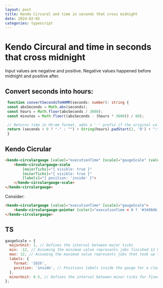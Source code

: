 ```yaml
---
layout: post
title: Kendo Circural and time in seconds that cross midnight
date: 2024-02-02
categories: typescript
---
```


# Kendo Circural and time in seconds that cross midnight

Input values are negative and positive. Negative values happened before midnight and positive after.

## Convert seconds into hours:

   ```typescript
    function convertSecondsToHHMM(seconds: number): string {
    const absSeconds = Math.abs(seconds);
    const hours = Math.floor(absSeconds / 3600);
    const minutes = Math.floor((absSeconds - (hours * 3600)) / 60);

    // Returns time in hh:mm format, adds a '-' prefix if the original value was negative
    return (seconds < 0 ? "-" : "") + String(hours).padStart(2, '0') + ":" + String(minutes).padStart(2, '0');
    }
   ```

## Kendo Cicrular

```html
<kendo-circulargauge [value]="executionTime" [scale]="gaugeScale" (valueChange)="onValueChange($event)">
    <kendo-circulargauge-scale
        [majorTicks]="{ visible: true }"
        [minorTicks]="{ visible: true }"
        [labels]="{ position: 'inside' }">
    </kendo-circulargauge-scale>
</kendo-circulargauge>
```

Consider:

```html
<kendo-circulargauge [value]="executionTime" [scale]="gaugeScale">
    <kendo-circulargauge-pointer [color]="executionTime < 0 ? '#3498db' : '#e74c3c'"></kendo-circulargauge-pointer>
</kendo-circulargauge>
```

## TS

```javascript
gaugeScale = {
  majorUnit: 1, // Defines the interval between major ticks
  min: -12, // Assuming the minimum value represents jobs finished 12 hours early
  max: 12, // Assuming the maximum value represents jobs that took up to 12 hours longer
  labels: {
    format: '{0}h',
    position: 'inside', // Positions labels inside the gauge for a cleaner look
  },
  minorUnit: 0.5, // Defines the interval between minor ticks for finer granularity
};
```

